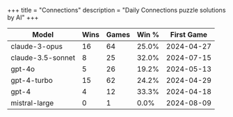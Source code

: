+++
title = "Connections"
description = "Daily Connections puzzle solutions by AI"
+++

| Model | Wins | Games | Win % | First Game  |
|-------|------|-------------|----------------|------------|
| claude-3-opus | 16 | 64 | 25.0% | 2024-04-27 |
| claude-3.5-sonnet | 8 | 25 | 32.0% | 2024-07-15 |
| gpt-4o | 5 | 26 | 19.2% | 2024-05-13 |
| gpt-4-turbo | 15 | 62 | 24.2% | 2024-04-29 |
| gpt-4 | 4 | 12 | 33.3% | 2024-04-18 |
| mistral-large | 0 | 1 | 0.0% | 2024-08-09 |

